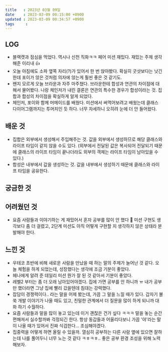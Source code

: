 ```yaml
---
title   : 2023년 03월 09일
date    : 2023-03-09 00:15:00 +0900
updated : 2023-03-09 00:34:57 +0900
tags     : 
---
```

## LOG
- 블랙캣과 점심을 먹었다. 역시나 신천 직화ㅋㅋ 페어 미션 재밌다. 재밌는 주제 생각해준 이리내 👍
- 오늘 아침에도 소파 옆쪽 자리(?)가 있어서 한 번 앉아봤다. 확실히 굿샷보다는 낫긴 한데 포이가 앉은 것처럼 의자에 앉는게 훨씬 좋은 것 같기도.
- 왠지 모르게 오늘 브라운과 자주 마주쳤다. 브라운한테 합성과 연관의 차이점에 대해서 물어봤다. 나랑 체인저가 내린 결론은 연관의 특수한 경우가 합성이라는 것. 집합과 합성의 차이점을 확실하게 알게 되었다.
- 체인저, 포이와 함께 머메이드를 배웠다. 미션에서 써먹어보려고 배웠는데 클래스 다이어그램까지는 투머치인 듯 하다. 너무 자세하니 오히려 눈에 더 안 들어왔다.

## 배운 것
- 집합은 외부에서 생성해서 주입해주는 것. 값을 외부에서 생성하므로 해당 클래스와 라이프 타임이 같지 않을 수도 있다. (외부에서 전달된 값은 복사되어 전달되기 때문에 클래스의 라이프 타임이 끝나더라도 외부의 객체는 라이프 타임이 남아있을 수 있다.)
- 합성은 내부에서 값을 생성하는 것. 값을 내부에서 생성하기 때문에 클래스와 라이프 타임을 공유한다.

## 궁금한 것

## 어려웠던 것
- 요즘 사람들과 이야기하는 게 재밌어서 혼자 공부를 많이 안 했다 🥺 미션 구현도 생각보다 좀 더 걸렸고, 2단계 미션도 아직 어떻게 구현할 지 생각하지 않은 상태라 분발해야 한다.

## 느낀 것
- 우테코 초반에 비해 새로운 사람을 만났을 때 하는 말의 주제가 늘어난 것 같다. 오늘 체험을 하게 되었는데, 성장했다는 생각에 조금 기분이 좋았다.
- 헤나에게 알려 준 데일리 미션 뭔가 잘 된 것 같아서 기분이 좋았다.
- 레벨2 부터는 좀 더 오래 남아있어야겠다. 집에 가면 공부를 안 하니까 ㅠ 내가 공부만 했더라면 그냥 집에 빨리 갔을텐데 침대는 강력했다.
- 잡담이 경쟁력이다.. 라는 말을 어제 봤는데, 가끔 그 말을 느낄 때가 있다. 갑자기 불쑥 개발 이야기가 나올 때도 있고, 친밀한 관계에서 더 질문을 많이 하게 되니까 대화 하기 수월하다.
- 요즘 사람들과 말을 많이 놓고 있는데 이거 괜찮은 건가 싶다 ㅋㅋㅋ 말을 놓는 순간 편해져서 실수할까봐 걱정되긴 한다. 항상 동갑들과 어울리다보니 가끔 '야'라는 말이 나올 때가 있어서 진짜 식겁한다... 조심해야겠다.
- 집중력을 어떻게 하면 올릴 수 있을까. 열심히 공부하는 다른 사람 옆에 있으면 잘하는데 나를 풀어두니 너무 노는 것 같다 ㅋㅎㅋㅎ.. 좋은 공부 환경 조성을 위해 노력해보자.
